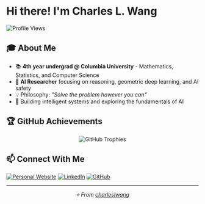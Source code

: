 # Hi there! I'm Charles L. Wang

![Profile Views](https://komarev.com/ghpvc/?username=charleslwang&color=blue&style=flat-square)

## 🎓 About Me
- 📚 **4th year undergrad @ Columbia University** - Mathematics, Statistics, and Computer Science
- 🔬 **AI Researcher** focusing on reasoning, geometric deep learning, and AI safety
- 💡 Philosophy: *"Solve the problem however you can"*
- 🚀 Building intelligent systems and exploring the fundamentals of AI

## 🏆 GitHub Achievements

<div align="center">

![GitHub Trophies](https://github-profile-trophy.vercel.app/?username=charleslwang&theme=github-dark&no-frame=true&column=7)

</div>

## 📫 Connect With Me

[![Personal Website](https://img.shields.io/badge/Website-000000?style=for-the-badge&logo=About.me&logoColor=white)](https://charleslwang.github.io/)
[![LinkedIn](https://img.shields.io/badge/LinkedIn-0077B5?style=for-the-badge&logo=linkedin&logoColor=white)](https://linkedin.com/in/charles-l-wang)
[![GitHub](https://img.shields.io/badge/GitHub-100000?style=for-the-badge&logo=github&logoColor=white)](https://github.com/charleslwang)

---

<div align="center">
  <i>⭐️ From <a href="https://github.com/charleslwang">charleslwang</a></i>
</div>
